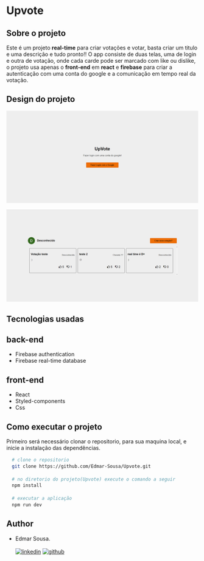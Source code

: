 # Upvote

## Sobre o projeto
<p>Este é um projeto <b>real-time</b> para criar votações e votar, basta criar um titulo e uma descrição e tudo pronto!!
O app consiste de duas telas, uma de login e outra de votação, onde cada carde pode ser marcado com like ou dislike,
o projeto usa apenas o <b>front-end</b> em <b>react</b> e <b>firebase</b> para criar a autenticação com uma conta do google e a comunicação em 
tempo real da votação.</p>

## Design do projeto

![pagina de login](https://github.com/Edmar-Sousa/Upvote/blob/master/layout/login.png)

![pagina de votação](https://github.com/Edmar-Sousa/Upvote/blob/master/layout/app.png)

## Tecnologias usadas
## back-end
- Firebase authentication
- Firebase real-time database

## front-end
- React
- Styled-components
- Css

## Como executar o projeto
<p>
Primeiro será necessário clonar o repositorio, para sua maquina local, e inicie a instalação das dependências.
</p>

```bash
  # clone o repositorio
  git clone https://github.com/Edmar-Sousa/Upvote.git
  
  # no diretorio do projeto(Upvote) execute o comando a seguir
  npm install
  
  # executar a aplicação
  npm run dev
```

## Author
- Edmar Sousa. <br><br>
[![linkedin](https://img.shields.io/badge/LinkedIn-0077B5?style=for-the-badge&logo=linkedin&logoColor=white)](https://www.linkedin.com/in/edmar-sousa-9666b0201/)
[![github](https://img.shields.io/badge/GitHub-100000?style=for-the-badge&logo=github&logoColor=white)](https://github.com/Edmar-Sousa)
